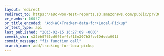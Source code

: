 ```yaml
---
layout: redirect
redirect_to: https://a8c-woo-test-reports.s3.amazonaws.com/public/pr/36847/api/index.html
pr_number: 36847
pr_title_encoded: "Add+WC+Tracker+data+for+Local+Pickup"
pr_test_type: api
last_published: "2023-02-15 16:27:09 +0000"
commit_sha: c28bb8708ed046ef4cf16e207b34bc69deda0012
commit_message: "fix function call"
branch_name: add/tracking-for-loca-pickup
---
```

